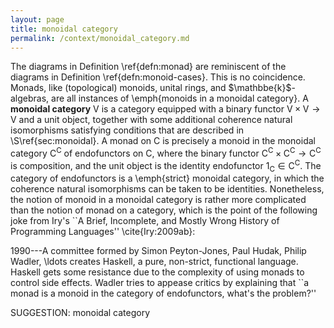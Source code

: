 ```yaml
---
layout: page
title: monoidal category
permalink: /context/monoidal_category.md
---
```

 The diagrams in Definition \ref{defn:monad} are reminiscent of the diagrams in Definition \ref{defn:monoid-cases}. This is no coincidence. Monads, like (topological) monoids, unital rings, and $\mathbbe{k}$-algebras, are all instances of \emph{monoids in a monoidal category}. A **monoidal category** $\mathsf{V}$ is a category equipped with a binary functor $\mathsf{V} \times \mathsf{V} \to \mathsf{V}$ and a unit object, together with some additional coherence natural isomorphisms satisfying conditions that are described in \S\ref{sec:monoidal}.  A monad on $\mathsf{C}$ is precisely a monoid in the monoidal category $\mathsf{C}^\mathsf{C}$ of endofunctors on $\mathsf{C}$, where the binary functor $\mathsf{C}^\mathsf{C} \times \mathsf{C}^\mathsf{C} \to \mathsf{C}^\mathsf{C}$ is composition, and the unit object is the identity endofunctor $1_\mathsf{C} \in \mathsf{C}^\mathsf{C}$. The category of endofunctors is a \emph{strict} monoidal category, in which the coherence natural isomorphisms can be taken to be identities. Nonetheless, the notion of monoid in a monoidal category is rather more complicated than the notion of monad on a category, which is the point of the following joke from Iry's ``A Brief, Incomplete, and Mostly Wrong History of Programming Languages'' \cite{Iry:2009ab}:

1990---A committee formed by Simon Peyton-Jones, Paul Hudak, Philip Wadler, \ldots creates Haskell, a pure, non-strict, functional language. Haskell gets some resistance due to the complexity of using monads to control side effects. Wadler tries to appease critics by explaining that ``a monad is a monoid in the category of endofunctors, what's the problem?''



SUGGESTION: monoidal category